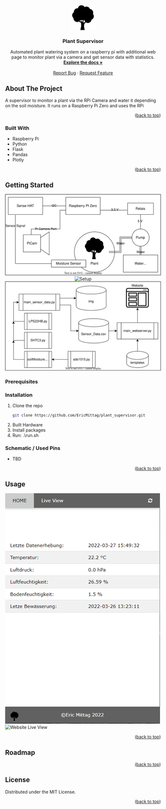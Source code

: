 <!-- Improved compatibility of back to top link: See: https://github.com/othneildrew/Best-README-Template/pull/73 -->
<a name="readme-top"></a>
<!--
*** Thanks for checking out the Best-README-Template. If you have a suggestion
*** that would make this better, please fork the repo and create a pull request
*** or simply open an issue with the tag "enhancement".
*** Don't forget to give the project a star!
*** Thanks again! Now go create something AMAZING! :D
-->



<!-- PROJECT SHIELDS -->
<!--
*** I'm using markdown "reference style" links for readability.
*** Reference links are enclosed in brackets [ ] instead of parentheses ( ).
*** See the bottom of this document for the declaration of the reference variables
*** for contributors-url, forks-url, etc. This is an optional, concise syntax you may use.
*** https://www.markdownguide.org/basic-syntax/#reference-style-links
-->

<!-- PROJECT LOGO -->
<br />
<div align="center">
  <a href="https://github.com/EricMittag/plant_supervisor">
    <img src="static/favicon.png" alt="Logo" width="80" height="80">
  </a>

<h3 align="center">Plant Supervisor</h3>

  <p align="center">
    Automated plant watering system on a raspberry pi with additional web page to monitor plant via a camera and get sensor data with statistics.
    <br />
    <a href="https://github.com/EricMittag/plant_supervisor"><strong>Explore the docs »</strong></a>
    <br />
    <br />
    <a href="https://github.com/EricMittag/plant_supervisor/issues">Report Bug</a>
    ·
    <a href="https://github.com/EricMittag/plant_supervisor/issues">Request Feature</a>
  </p>
</div>

<!-- ABOUT THE PROJECT -->
## About The Project

A supervisor to monitor a plant via the RPi Camera and water it depending on the soil moisture. It runs on a Raspberry Pi Zero and uses the RPi 

<p align="right">(<a href="#readme-top">back to top</a>)</p>



### Built With

* Raspberry Pi
* Python
* Flask
* Pandas
* Plotly

<p align="right">(<a href="#readme-top">back to top</a>)</p>



<!-- GETTING STARTED -->
## Getting Started

<center>
  <img src="docs/img/HardwareSetup.svg" alt="Hardware Setup">
  <img src="docs/img/SetupCaption.png" alt="Setup"  width="300">

  <img src="docs/img/SoftwareTree.svg" alt="Software Tree">
</center>

### Prerequisites


### Installation

1. Clone the repo
   ```sh
   git clone https://github.com/EricMittag/plant_supervisor.git
   ```
2. Built Hardware
3. Install packages
4. Run: .\run.sh

### Schematic / Used Pins
* TBD

<p align="right">(<a href="#readme-top">back to top</a>)</p>

<!-- USAGE EXAMPLES -->
## Usage

<img src="docs/img/WebsiteHome.png" alt="Website Home">
<img src="docs/img/LiveView.png" alt="Website Live View">


<p align="right">(<a href="#readme-top">back to top</a>)</p>



<!-- ROADMAP -->
## Roadmap


<p align="right">(<a href="#readme-top">back to top</a>)</p>


<!-- LICENSE -->
## License

Distributed under the MIT License.

<p align="right">(<a href="#readme-top">back to top</a>)</p>
